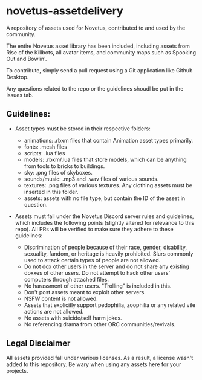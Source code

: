 # novetus-assetdelivery

A repository of assets used for Novetus, contributed to and used by the community.

The entire Novetus asset library has been included, including assets from Rise of the Killbots, all avatar items, and community maps such as Spooking Out and Bowlin'.

To contribute, simply send a pull request using a Git application like Github Desktop.

Any questions related to the repo or the guidelines shoudl be put in the Issues tab.

## Guidelines:

- Asset types must be stored in their respective folders:
	- animations: .rbxm files that contain Animation asset types primarily.
	- fonts: .mesh files
	- scripts: .lua files
	- models: .rbxm/.lua files that store models, which can be anything from tools to bricks to buildings.
	- sky: .png files of skyboxes.
	- sounds/music: .mp3 and .wav files of various sounds.
	- textures: .png files of various textures. Any clothing assets must be inserted in this folder.
	- assets: assets with no file type, but contain the ID of the asset in question.
	
- Assets must fall under the Novetus Discord server rules and guidelines, which includes the following points (slightly altered for relevance to this repo). All PRs will be verified to make sure they adhere to these guidelines:
	- Discrimination of people because of their race, gender, disability, sexuality, fandom, or heritage is heavily prohibited. Slurs commonly used to attack certain types of people are not allowed.
	- Do not dox other users in the server and do not share any existing doxxes of other users. Do not attempt to hack other users' computers through attached files.
	- No harassment of other users. "Trolling" is included in this.
	- Don't post assets meant to exploit other servers.
	- NSFW content is not allowed.
	- Assets that explicitly support pedophilia, zoophilia or any related vile actions are not allowed.
	- No assets with suicide/self harm jokes.
	- No referencing drama from other ORC communities/revivals.
	
## Legal Disclaimer

All assets provided fall under various licenses. As a result, a license wasn't added to this repository. Be wary when using any assets here for your projects.
	

